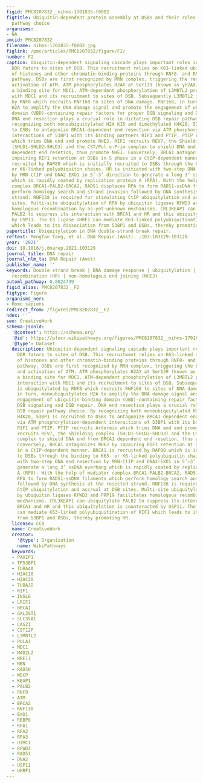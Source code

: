 ```yaml
---
figid: PMC8207832__nihms-1701835-f0002
figtitle: Ubiquitin-dependent protein assembly at DSBs and their roles in DSB repair
  pathway choice
organisms:
- NA
pmcid: PMC8207832
filename: nihms-1701835-f0002.jpg
figlink: /pmc/articles/PMC8207832/figure/F2/
number: F2
caption: Ubiquitin-dependent signaling cascade plays important roles in recruiting
  DDR fators to sites of DSB. This recruitment relies on K63-linked ubiquitylation
  of histones and other chromatin-binding proteins through RNF8- and RNF168-dependent
  pathway. DSBs are first recognized by MRN complex, triggering the recruitment and
  activation of ATM. ATM phosphorylates H2AX at Ser139 (known as γH2AX), generating
  a binding site for MDC1. ATM-dependent phosphorylation of L3MBTL2 promotes its interaction
  with MDC1 and its recruitment to sites of DSB. Subsequently L3MBTL2 is ubiquitylated
  by RNF8 which recruits RNF168 to sites of DNA damage. RNF168, in turn, monoubiquitylates
  H2A to amplify the DNA damage signal and promote the engagement of ubiquitin-binding
  domain (UBD)-containing repair factors for proper DSB signaling and DSB repair.
  DNA end resection plays a crucial role in dictating DSB repair pathway choice. By
  recognizing both monoubiquitylated H2A K15 and dimethylated H4K20, 53BP1 is recruited
  to DSBs to antagonize BRCA1-dependent end resection via ATM phosphorylation-dependent
  interactions of 53BP1 with its binding partners RIF1 and PTIP. PTIP recruits Artermis
  which trims DNA end and promote NHEJ. RIF1 recruits REV7, the Shielding complex
  (SHLD1–SHLD2–SHLD3) and the CST/Pol α-Prim complex to shield DNA end from BRCA1
  dependent end resetion, thus promote NHEJ. Conversely, BRCA1 antagonizes NHEJ by
  impairing RIF1 retention at DSBs in S phase in a CtIP-dependent manner. BRCA1 is
  recruited by RAP80 which is initially recruited to DSBs through the binding to K63-
  or K6-linked polyubiquitin chains. HR is initiated with two-step DNA end resection
  by MRN-CtIP and DNA2-EXO1 in 5’−3’ direction to generate a long 3’ ssDNA overhang
  which is rapidly coated by replication protein A (RPA). With the help of mediator
  complex BRCA1-PALB2-BRCA2, RAD51 displaces RPA to form RAD51-ssDNA filaments which
  perform homology search and strand invasion followed by DNA synthesis at the resected
  strand. RNF138 is required for stimulating CtIP ubiquitylation and accrual at DSB
  sites. Multi-site ubiquitylation of RPA by ubiquitin ligases RFWD3 and PRP19 facilitates
  homologous recombination by as-yet-unknown mechanisms. CRL3KEAP1 can ubiquitylate
  PALB2 to suppress its interaction with BRCA1 and HR and this ubiquitylation is counteracted
  by USP11. The E3 ligase UHRF1 can mediate K63-linked polyubiquitination of RIF1
  which leads to its dissociation from 53BP1 and DSBs, thereby promoting HR.
papertitle: Ubiquitylation in DNA double-strand break repair.
reftext: Mengfan Tang, et al. DNA Repair (Amst). ;103:103129-103129.
year: '2021'
doi: 10.1016/j.dnarep.2021.103129
journal_title: DNA repair
journal_nlm_ta: DNA Repair (Amst)
publisher_name: ''
keywords: Double strand break | DNA damage response | ubiquitylation | homologous
  recombination (HR) | non-homologous end joining (NHEJ)
automl_pathway: 0.8824739
figid_alias: PMC8207832__F2
figtype: Figure
organisms_ner:
- Homo sapiens
redirect_from: /figures/PMC8207832__F2
ndex: ''
seo: CreativeWork
schema-jsonld:
  '@context': https://schema.org/
  '@id': https://pfocr.wikipathways.org/figures/PMC8207832__nihms-1701835-f0002.html
  '@type': Dataset
  description: Ubiquitin-dependent signaling cascade plays important roles in recruiting
    DDR fators to sites of DSB. This recruitment relies on K63-linked ubiquitylation
    of histones and other chromatin-binding proteins through RNF8- and RNF168-dependent
    pathway. DSBs are first recognized by MRN complex, triggering the recruitment
    and activation of ATM. ATM phosphorylates H2AX at Ser139 (known as γH2AX), generating
    a binding site for MDC1. ATM-dependent phosphorylation of L3MBTL2 promotes its
    interaction with MDC1 and its recruitment to sites of DSB. Subsequently L3MBTL2
    is ubiquitylated by RNF8 which recruits RNF168 to sites of DNA damage. RNF168,
    in turn, monoubiquitylates H2A to amplify the DNA damage signal and promote the
    engagement of ubiquitin-binding domain (UBD)-containing repair factors for proper
    DSB signaling and DSB repair. DNA end resection plays a crucial role in dictating
    DSB repair pathway choice. By recognizing both monoubiquitylated H2A K15 and dimethylated
    H4K20, 53BP1 is recruited to DSBs to antagonize BRCA1-dependent end resection
    via ATM phosphorylation-dependent interactions of 53BP1 with its binding partners
    RIF1 and PTIP. PTIP recruits Artermis which trims DNA end and promote NHEJ. RIF1
    recruits REV7, the Shielding complex (SHLD1–SHLD2–SHLD3) and the CST/Pol α-Prim
    complex to shield DNA end from BRCA1 dependent end resetion, thus promote NHEJ.
    Conversely, BRCA1 antagonizes NHEJ by impairing RIF1 retention at DSBs in S phase
    in a CtIP-dependent manner. BRCA1 is recruited by RAP80 which is initially recruited
    to DSBs through the binding to K63- or K6-linked polyubiquitin chains. HR is initiated
    with two-step DNA end resection by MRN-CtIP and DNA2-EXO1 in 5’−3’ direction to
    generate a long 3’ ssDNA overhang which is rapidly coated by replication protein
    A (RPA). With the help of mediator complex BRCA1-PALB2-BRCA2, RAD51 displaces
    RPA to form RAD51-ssDNA filaments which perform homology search and strand invasion
    followed by DNA synthesis at the resected strand. RNF138 is required for stimulating
    CtIP ubiquitylation and accrual at DSB sites. Multi-site ubiquitylation of RPA
    by ubiquitin ligases RFWD3 and PRP19 facilitates homologous recombination by as-yet-unknown
    mechanisms. CRL3KEAP1 can ubiquitylate PALB2 to suppress its interaction with
    BRCA1 and HR and this ubiquitylation is counteracted by USP11. The E3 ligase UHRF1
    can mediate K63-linked polyubiquitination of RIF1 which leads to its dissociation
    from 53BP1 and DSBs, thereby promoting HR.
  license: CC0
  name: CreativeWork
  creator:
    '@type': Organization
    name: WikiPathways
  keywords:
  - PAXIP1
  - TP53BP1
  - TUBA4A
  - H2AC18
  - H2AC20
  - TUBA3D
  - RIF1
  - INSL6
  - LRIF1
  - BRCA1
  - GAL3ST1
  - SLC35A1
  - CASZ1
  - CST12P
  - L3MBTL2
  - POLA1
  - MDC1
  - MAD2L2
  - MRE11
  - NBN
  - RAD50
  - WDCP
  - KEAP1
  - PALB2
  - RNF8
  - ATM
  - BRCA2
  - RNF138
  - EXO1
  - RBBP8
  - RPA1
  - RPA2
  - RPA3
  - UIMC1
  - RFWD3
  - RAD51
  - DNA2
  - USP11
  - UHRF1
---
```

